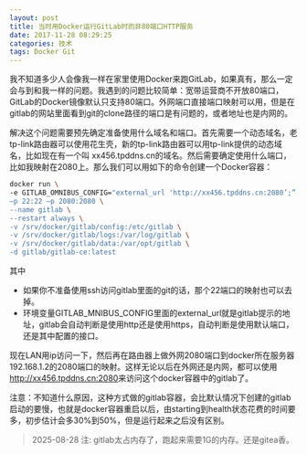 ```yaml
---
layout: post
title: 当时用Docker运行GitLab时的非80端口HTTP服务
date: 2017-11-28 08:29:25
categories: 技术
tags: Docker Git
---
```


我不知道多少人会像我一样在家里使用Docker来跑GitLab，如果真有，那么一定会与到和我一样的问题。我遇到的问题比较简单：宽带运营商不开放80端口，GitLab的Docker镜像默认只支持80端口。外网端口直接端口映射可以用，但是在gitlab的网站里面看到git的clone路径的端口是有问题的，或者地址也是内网的。

解决这个问题需要预先确定准备使用什么域名和端口。首先需要一个动态域名，老tp-link路由器可以使用花生壳，新的tp-link路由器可以用tp-link提供的动态域名，比如现在有一个叫 xx456.tpddns.cn的域名。然后需要确定使用什么端口，比如我映射在2080上。那么我们可以用如下的命令创建一个Docker容器：

```bash  
docker run \
-e GITLAB_OMNIBUS_CONFIG="external_url 'http://xx456.tpddns.cn:2080’;” \
–p 22:22 –p 2080:2080 \
--name gitlab \
--restart always \
-v /srv/docker/gitlab/config:/etc/gitlab \
-v /srv/docker/gitlab/logs:/var/log/gitlab \
-v /srv/docker/gitlab/data:/var/opt/gitlab \
-d gitlab/gitlab-ce:latest
```

其中

* 如果你不准备使用ssh访问gitlab里面的git的话，那个22端口的映射也可以去掉。
* 环境变量GITLAB_MNIBUS_CONFIG里面的external_url就是gitlab提示的地址，gitlab会自动判断是使用http还是使用https，自动判断是使用默认端口，还是其中配置的接口。

现在LAN用ip访问一下，然后再在路由器上做外网2080端口到docker所在服务器192.168.1.2的2080端口的映射。这样无论以后在外网还是内网，都可以使用<http://xx456.tpddns.cn:2080>来访问这个docker容器中的gitlab了。

注意：不知道什么原因，这种方式做的gitlab容器，会比默认情况下创建的gitlab启动的要慢，也就是docker容器重启以后，由starting到health状态花费的时间要多，初步估计会多30%到50%，但是运行起来之后没有区别。

> 2025-08-28 注: gitlab太占内存了，跑起来需要1G的内存。还是gitea香。